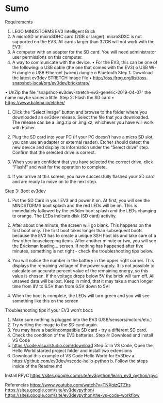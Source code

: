 # Sumo
Requirements
1.	LEGO MINDSTORMS EV3 Intelligent Brick
2.	A microSD or microSDHC card (2GB or larger). microSDXC is not supported on the EV3. All cards larger than 32GB will not work with the EV3!
3.	A computer with an adapter for the SD card. You will need administrator user permissions on this computer.
4.	A way to communicate with the device.
•	For the EV3, this can be one of the following:
o	USB cable (the one that comes with the EV3)
o	USB Wi-Fi dongle
o	USB Ethernet (wired) dongle
o	Bluetooth
Step 1: Download the latest ev3dev STRETCH image file
•	http://oss.jfrog.org/list/oss-snapshot-local/org/ev3dev/brickstrap/ 
 
•	UnZip the file “snapshot-ev3dev-stretch-ev3-generic-2019-04-07” the name maybe varies a little.
Step 2: Flash the SD card
•	https://www.balena.io/etcher/
1.	Click the “Select image” button and browse to the folder where you downloaded an ev3dev release. Select the file that you downloaded. The release can be a .img.zip or .img.xz; whichever you have will work with Etcher.
 


2.	Plug the SD card into your PC (if your PC doesn’t have a micro SD slot, you can use an adapter or external reader). Etcher should detect the new device and display its information under the “Select drive” step. Confirm that the selected drive is correct.
 

3.	When you are confident that you have selected the correct drive, click “Flash!” and wait for the operation to complete.
 

4.	If you arrive at this screen, you have successfully flashed your SD card and are ready to move on to the next step.
 

Step 3: Boot ev3dev
1.	Put the SD Card in your EV3 and power it on. At first, you will see the MINDSTORMS boot splash and the red LEDs will be on. This is immediately followed by the ev3dev boot splash and the LEDs changing to orange. The LEDs indicate disk (SD card) activity.

2.	After about one minute, the screen will go blank. This happens on the first boot only. The first boot takes longer than subsequent boots because the EV3 has to create a unique SSH host ids and take care of a few other housekeeping items. After another minute or two, you will see the Brickman loading… screen. If nothing has happened after five minutes, something is not right - check the troubleshooting tips below.

3.	You will notice the number in the battery in the upper right corner. This displays the remaining voltage of the power supply. It is not possible to calculate an accurate percent value of the remaining energy, so this value is chosen. If the voltage drops below 5V the brick will turn off. All unsaved data will be lost. Keep in mind, that it may take a much longer time from 8V to 6.5V than from 6.5V down to 5V!

4.	When the boot is complete, the LEDs will turn green and you will see something like this on the screen
 
Troubleshooting tips if your EV3 won't boot:
1.	Make sure nothing is plugged into the EV3 (USB/sensors/motors/etc.)
2.	Try writing the image to the SD card again.
3.	You may have a bad/incompatible SD card - try a different SD card.
4.	Check the condition of the EV3 batteries.
Step 4: Download and install VS Code
1.	https://code.visualstudio.com/download
Step 5: In VS Code, Open the Hello World started project folder and install two extensions
1.	Download this example of VS Code Hello World for Ev3Dev 
a.	https://github.com/ev3dev/vscode-hello-python
b.	Follow the steps inside of the Readme.md

Install RPyC
https://sites.google.com/site/ev3python/learn_ev3_python/rpyc

Referencias 
https://www.youtube.com/watch?v=TNXqizQTZhs
https://sites.google.com/site/ev3devpython/
https://sites.google.com/site/ev3devpython/the-vs-code-workflow
